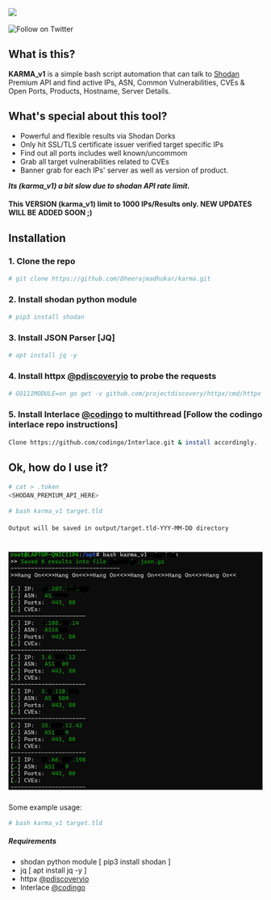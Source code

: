 <a href="https://www.buymeacoffee.com/medheeraj"><img src="https://img.buymeacoffee.com/button-api/?text=Buy me a beer&emoji=🍺&slug=medheeraj&button_colour=FFDD00&font_colour=000000&font_family=Cookie&outline_colour=000000&coffee_colour=ffffff"></a>

![Follow on Twitter](https://img.shields.io/twitter/follow/Dheerajmadhukar?style=social)
## What is this?
**KARMA_v1**
is a simple bash script automation that can talk to [Shodan](https://shodan.io) Premium API and find active IPs, ASN, Common Vulnerabilities, CVEs &amp; Open Ports, Products, Hostname, Server Details. 


## What's special about this tool?

* Powerful and flexible results via Shodan Dorks
* Only hit SSL/TLS certificate issuer verified target specific IPs
* Find out all ports includes well known/uncommom
* Grab all target vulnerabilities related to CVEs
* Banner grab for each IPs' server as well as version of product.


***Its (karma_v1) a bit slow due to shodan API rate limit.***


#### **This VERSION (karma_v1) limit to 1000 IPs/Results only. NEW UPDATES WILL BE ADDED SOON ;)**



## Installation
### 1. Clone the repo
 ```bash
# git clone https://github.com/Dheerajmadhukar/karma.git
```
### 2. Install shodan python module
```bash
# pip3 install shodan
```
### 3. Install JSON Parser [JQ]
```bash
# apt install jq -y
```
### 4. Install httpx [@pdiscoveryio](https://github.com/projectdiscovery/httpx) to probe the requests
```bash
# GO111MODULE=on go get -v github.com/projectdiscovery/httpx/cmd/httpx
```
### 5. Install Interlace [@codingo](https://github.com/codingo/Interlace.git) to multithread [Follow the codingo interlace repo instructions]
```bash
Clone https://github.com/codingo/Interlace.git & install accordingly. 
```

## Ok, how do I use it?
```bash
# cat > .token
<SHODAN_PREMIUM_API_HERE>
```
```bash
# bash karma_v1 target.tld

Output will be saved in output/target.tld-YYY-MM-DD directory
```
<h1 align="left">
  <img src="karma_v1.png" alt="Dheerajmadhukar" width="700px"></a>
  <br>
</h1>

Some example usage:

```bash
# bash karma_v1 target.tld
```
##### Requirements
- shodan python module [ pip3 install shodan ]
- jq [ apt install jq -y ]
- httpx [@pdiscoveryio](https://github.com/projectdiscovery/httpx)
- Interlace [@codingo](https://github.com/codingo/Interlace.git)
